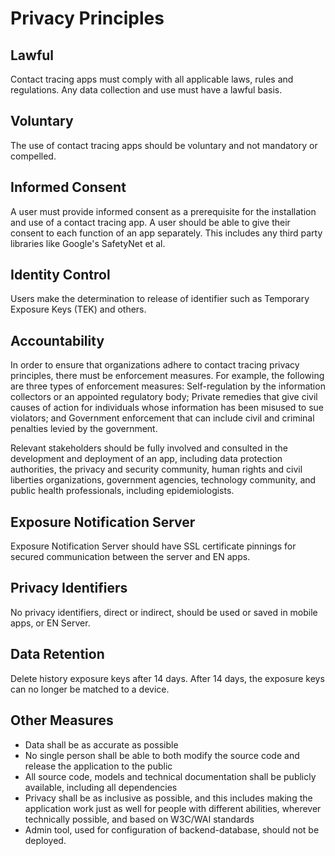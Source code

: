 # Privacy Principles

## Lawful
Contact tracing apps must comply with all applicable laws, rules and regulations. Any data collection and use must have a lawful basis. 

## Voluntary
The use of contact tracing apps should be voluntary and not mandatory or compelled. 

## Informed Consent
A user must provide informed consent as a prerequisite for the installation and use of a contact tracing app. A user should be able to give their consent to each function of an app separately. This includes any third party libraries like Google's SafetyNet et al.

## Identity Control
Users make the determination to release of identifier such as Temporary Exposure Keys (TEK) and others. 

## Accountability
In order to ensure that organizations adhere to contact tracing privacy principles, there must be enforcement measures. For example, the following are three types of enforcement measures: Self-regulation by the information collectors or an appointed regulatory body; Private remedies that give civil causes of action for individuals whose information has been misused to sue violators; and Government enforcement that can include civil and criminal penalties levied by the government.

Relevant stakeholders should be fully involved and consulted in the development and deployment of an app, including data protection authorities, the privacy and security community, human rights and civil liberties organizations, government agencies, technology community, and public health professionals, including epidemiologists.

## Exposure Notification Server
Exposure Notification Server should have SSL certificate pinnings for secured communication between the server and EN apps.

## Privacy Identifiers
No privacy identifiers, direct or indirect, should be used or saved in mobile apps, or EN Server. 


## Data Retention
Delete history exposure keys after 14 days. After 14 days, the exposure keys can no longer be matched to a device.

## Other Measures
* Data shall be as accurate as possible
* No single person shall be able to both modify the source code and release the application to the public
* All source code, models and technical documentation shall be publicly available, including all dependencies
* Privacy shall be as inclusive as possible, and this includes making the application work just as well for people with different abilities, wherever technically possible, and based on W3C/WAI standards
* Admin tool, used for configuration of backend-database, should not be deployed.

